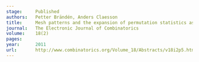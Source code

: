 ```yaml
---
stage:     Published
authors:   Petter Brändén, Anders Claesson
title:     Mesh patterns and the expansion of permutation statistics as sums of permutation patterns
journal:   The Electronic Journal of Combinatorics
volume:    18(2)
pages:     
year:      2011
url:       http://www.combinatorics.org/Volume_18/Abstracts/v18i2p5.html
---
```

